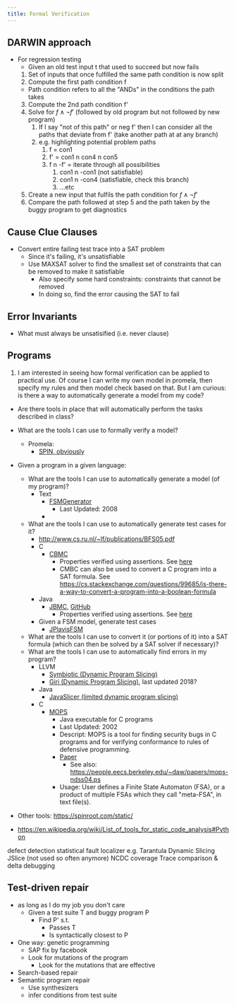 ```yaml
---
title: Formal Verification
---
```


## DARWIN approach
* For regression testing
  * Given an old test input t that used to succeed but now fails
  1. Set of inputs that once fulfilled the same path condition is now split
  2. Compute the first path condition f
    * Path condition refers to all the "ANDs" in the conditions the path takes
  3. Compute the 2nd path condition f'
  4. Solve for $f \wedge \neg f'$ (followed by old program but not followed by new program)
     1. If I say "not of this path" or neg f' then I can consider all the paths that deviate from f' (take another path at at any branch)
     2. e.g. highlighting potential problem paths
        1. f = con1
        2. f' = con1 n con4 n con5
        3. f n -f' = iterate through all possibilities
           1. con1 n -con1 (not satisfiable)
           2. con1 n -con4 (satisfiable, check this branch)
           3. ...etc
  5. Create a new input that fulfils the path condition for $f \wedge \neg f'$
  6. Compare the path followed at step 5 and the path taken by the buggy program to get diagnostics

## Cause Clue Clauses
* Convert entire failing test trace into a SAT problem
  * Since it's failing, it's unsatisfiable
  * Use MAXSAT solver to find the smallest set of constraints that can be removed to make it satisfiable
    * Also specify some hard constraints: constraints that cannot be removed 
    * In doing so, find the error causing the SAT to fail

## Error Invariants
* What must always be unsatisified (i.e. never clause)

## Programs
1. I am interested in seeing how formal verification can be applied to practical use. Of course I can write my own model in promela, then specify my rules and then model check based on that. But I am curious: is there a way to automatically generate a model from my code?
  * Are there tools in place that will automatically perform the tasks described in class?
  * What are the tools I can use to formally verify a model?
    * Promela:
      * [SPIN, obviously](https://github.com/nimble-code/Spin)
  * Given a program in a given language:
    * What are the tools I can use to automatically generate a model (of my program)?
      * Text
        * [FSMGenerator](http://fsmgenerator.sourceforge.net/)
          * Last Updated: 2008
        * 
    * What are the tools I can use to automatically generate test cases for it?
      * http://www.cs.ru.nl/~lf/publications/BFS05.pdf
      * C
        * [CBMC](https://www.cprover.org/cbmc/)
          * Properties verified using assertions. See [here](http://www.cprover.org/cprover-manual/properties/)
          * CMBC can also be used to convert a C program into a SAT formula. See https://cs.stackexchange.com/questions/99685/is-there-a-way-to-convert-a-program-into-a-boolean-formula
      * Java
        * [JBMC](http://www.cprover.org/jbmc/), [GitHub](https://github.com/diffblue/cbmc)
          * Properties verified using assertions. See [here](http://www.cprover.org/cprover-manual/properties/)
      * Given a FSM model, generate test cases
        * [JPlavisFSM](https://www.scielo.br/scielo.php?script=sci_arttext&pid=S2175-91462014000400447)
    * What are the tools I can use to convert it (or portions of it) into a SAT formula (which can then be solved by a SAT solver if necessary)?
    * What are the tools I can use to automatically find errors in my program?
      * LLVM
        * [Symbiotic (Dynamic Program Slicing)](https://github.com/staticafi/symbiotic) 
        * [Giri (Dynamic Program Slicing)](https://github.com/liuml07/giri), last updated 2018?
      * Java
        * [JavaSlicer (limited dynamic program slicing)](https://github.com/backes/javaslicer)
      * C
        * [MOPS](http://people.eecs.berkeley.edu/~daw/mops/)
          * Java executable for C programs
          * Last Updated: 2002
          * Descript: MOPS is a tool for finding security bugs in C programs and for verifying conformance to rules of defensive programming.
          * [Paper](http://people.eecs.berkeley.edu/~daw/papers/mops-ccs02.pdf)
            * See also: https://people.eecs.berkeley.edu/~daw/papers/mops-ndss04.ps
          * Usage: User defines a Finite State Automaton (FSA), or a product of multiple FSAs which they call "meta-FSA", in text file(s).

* Other tools: https://spinroot.com/static/
* https://en.wikipedia.org/wiki/List_of_tools_for_static_code_analysis#Python

defect detection
statistical fault localizer e.g. Tarantula
Dynamic Slicing JSlice (not used so often anymore)
NCDC coverage
Trace comparison & delta debugging

## Test-driven repair
* as long as I do my job you don't care
  * Given a test suite T and buggy program P
    * Find P' s.t.
      * Passes T
      * Is syntactically closest to P
* One way: genetic programming
  * SAP fix by facebook
  * Look for mutations of the program
    * Look for the mutations that are effective
* Search-based repair
* Semantic program repair
  * Use synthesizers
  * infer conditions from test suite
